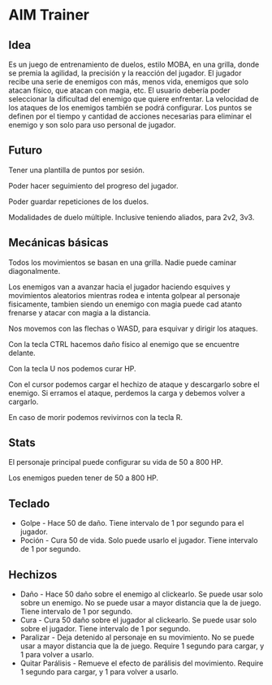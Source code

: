 # AIM Trainer

## Idea

Es un juego de entrenamiento de duelos, estilo MOBA, en una grilla, donde se premia la agilidad, la precisión y la reacción del jugador. El jugador recibe una serie de enemigos con más, menos vida, enemigos que solo atacan físico, que atacan con magia, etc. El usuario debería poder seleccionar la dificultad del enemigo que quiere enfrentar. La velocidad de los ataques de los enemigos también se podrá configurar. Los puntos se definen por el tiempo y cantidad de acciones necesarias para eliminar el enemigo y son solo para uso personal de jugador.

## Futuro

Tener una plantilla de puntos por sesión.

Poder hacer seguimiento del progreso del jugador.

Poder guardar repeticiones de los duelos.

Modalidades de duelo múltiple. Inclusive teniendo aliados, para 2v2, 3v3.

## Mecánicas básicas

Todos los movimientos se basan en una grilla. Nadie puede caminar diagonalmente.

Los enemigos van a avanzar hacia el jugador haciendo esquives y movimientos aleatorios mientras rodea e intenta golpear al personaje fisicamente, tambien siendo un enemigo con magia puede cad atanto frenarse y atacar con magia a la distancia.

Nos movemos con las flechas o WASD, para esquivar y dirigir los ataques.

Con la tecla CTRL hacemos daño físico al enemigo que se encuentre delante.

Con la tecla U nos podemos curar HP.

Con el cursor podemos cargar el hechizo de ataque y descargarlo sobre el enemigo. Si erramos el ataque, perdemos la carga y debemos volver a cargarlo.

En caso de morir podemos revivirnos con la tecla R.

## Stats

El personaje principal puede configurar su vida de 50 a 800 HP.

Los enemigos pueden tener de 50 a 800 HP.

## Teclado

- Golpe - Hace 50 de daño. Tiene intervalo de 1 por segundo para el jugador.
- Poción - Cura 50 de vida. Solo puede usarlo el jugador. Tiene intervalo de 1 por segundo.

## Hechizos

- Daño - Hace 50 daño sobre el enemigo al clickearlo. Se puede usar solo sobre un enemigo. No se puede usar a mayor distancia que la de juego. Tiene intervalo de 1 por segundo.
- Cura - Cura 50 daño sobre el jugador al clickearlo. Se puede usar solo sobre el jugador. Tiene intervalo de 1 por segundo.
- Paralizar - Deja detenido al personaje en su movimiento. No se puede usar a mayor distancia que la de juego. Require 1 segundo para cargar, y 1 para volver a usarlo.
- Quitar Parálisis - Remueve el efecto de parálisis del movimiento. Require 1 segundo para cargar, y 1 para volver a usarlo.